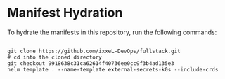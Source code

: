 
# Manifest Hydration

To hydrate the manifests in this repository, run the following commands:

```shell

git clone https://github.com/ixxeL-DevOps/fullstack.git
# cd into the cloned directory
git checkout 9918638c31ca62614f40736ee0cc9f3b4ad135e3
helm template . --name-template external-secrets-k0s --include-crds
```